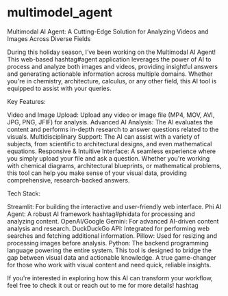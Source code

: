 # multimodel_agent
Multimodal AI Agent: A Cutting-Edge Solution for Analyzing Videos and Images Across Diverse Fields

During this holiday season, I’ve been working on the Multimodal AI Agent! This web-based hashtag#agent application leverages the power of AI to process and analyze both images and videos, providing insightful answers and generating actionable information across multiple domains. Whether you're in chemistry, architecture, calculus, or any other field, this AI tool is equipped to assist with your queries.

Key Features:

Video and Image Upload: Upload any video or image file (MP4, MOV, AVI, JPG, PNG, JFIF) for analysis.
Advanced AI Analysis: The AI evaluates the content and performs in-depth research to answer questions related to the visuals.
Multidisciplinary Support: The AI can assist with a variety of subjects, from scientific to architectural designs, and even mathematical equations.
Responsive & Intuitive Interface: A seamless experience where you simply upload your file and ask a question.
Whether you're working with chemical diagrams, architectural blueprints, or mathematical problems, this tool can help you make sense of your visual data, providing comprehensive, research-backed answers.

Tech Stack:

Streamlit: For building the interactive and user-friendly web interface.
Phi AI Agent: A robust AI framework hashtag#phidata for processing and analyzing content.
OpenAI/Google Gemini: For advanced AI-driven content analysis and research.
DuckDuckGo API: Integrated for performing web searches and fetching additional information.
Pillow: Used for resizing and processing images before analysis.
Python: The backend programming language powering the entire system.
This tool is designed to bridge the gap between visual data and actionable knowledge. A true game-changer for those who work with visual content and need quick, reliable insights.

If you're interested in exploring how this AI can transform your workflow, feel free to check it out or reach out to me for more details!
hashtag
